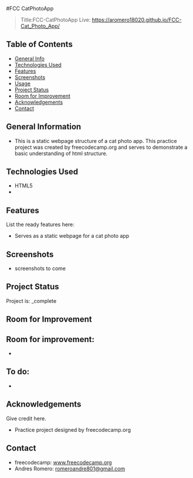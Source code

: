 #FCC CatPhotoApp
> Title:FCC-CatPhotoApp
> Live: https://aromero18020.github.io/FCC-Cat_Photo_App/

## Table of Contents
* [General Info](#general-information)
* [Technologies Used](#technologies-used)
* [Features](#features)
* [Screenshots](#screenshots)
* [Usage](#usage)
* [Project Status](#project-status)
* [Room for Improvement](#room-for-improvement)
* [Acknowledgements](#acknowledgements)
* [Contact](#contact)


## General Information
- This is a static webpage structure of a cat photo app. This practice project was created by freecodecamp.org and serves to demonstrate a basic understanding of html structure. 


## Technologies Used
- HTML5
- 


## Features
List the ready features here:
- Serves as a static webpage for a cat photo app


## Screenshots
- screenshots to come


## Project Status
Project is: _complete

## Room for Improvement

Room for improvement:
- 
- 

To do:
-
-



## Acknowledgements
Give credit here.
- Practice project designed by freecodecamp.org


## Contact
- freecodecamp: www.freecodecamp.org
- Andres Romero: romeroandre801@gmail.com
